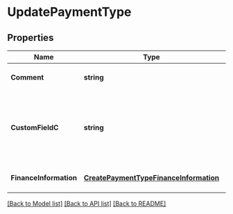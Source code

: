 # UpdatePaymentType

## Properties
Name | Type | Description | Notes
------------ | ------------- | ------------- | -------------
**Comment** | **string** | Comments about the payment.  | [optional] [default to null]
**CustomFieldC** | **string** | Any custom fields defined for this object. The custom field name is case-sensitive.  | [optional] [default to null]
**FinanceInformation** | [**CreatePaymentTypeFinanceInformation**](CreatePaymentType_financeInformation.md) |  | [optional] [default to null]

[[Back to Model list]](../README.md#documentation-for-models) [[Back to API list]](../README.md#documentation-for-api-endpoints) [[Back to README]](../README.md)


